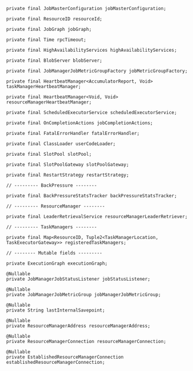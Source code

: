 	private final JobMasterConfiguration jobMasterConfiguration;
	
	private final ResourceID resourceId;
	
	private final JobGraph jobGraph;
	
	private final Time rpcTimeout;
	
	private final HighAvailabilityServices highAvailabilityServices;
	
	private final BlobServer blobServer;
	
	private final JobManagerJobMetricGroupFactory jobMetricGroupFactory;
	
	private final HeartbeatManager<AccumulatorReport, Void> taskManagerHeartbeatManager;
	
	private final HeartbeatManager<Void, Void> resourceManagerHeartbeatManager;
	
	private final ScheduledExecutorService scheduledExecutorService;
	
	private final OnCompletionActions jobCompletionActions;
	
	private final FatalErrorHandler fatalErrorHandler;
	
	private final ClassLoader userCodeLoader;
	
	private final SlotPool slotPool;
	
	private final SlotPoolGateway slotPoolGateway;
	
	private final RestartStrategy restartStrategy;
	
	// --------- BackPressure --------
	
	private final BackPressureStatsTracker backPressureStatsTracker;
	
	// --------- ResourceManager --------
	
	private final LeaderRetrievalService resourceManagerLeaderRetriever;
	
	// --------- TaskManagers --------
	
	private final Map<ResourceID, Tuple2<TaskManagerLocation, TaskExecutorGateway>> registeredTaskManagers;
	
	// -------- Mutable fields ---------
	
	private ExecutionGraph executionGraph;
	
	@Nullable
	private JobManagerJobStatusListener jobStatusListener;
	
	@Nullable
	private JobManagerJobMetricGroup jobManagerJobMetricGroup;
	
	@Nullable
	private String lastInternalSavepoint;
	
	@Nullable
	private ResourceManagerAddress resourceManagerAddress;
	
	@Nullable
	private ResourceManagerConnection resourceManagerConnection;
	
	@Nullable
	private EstablishedResourceManagerConnection establishedResourceManagerConnection;


